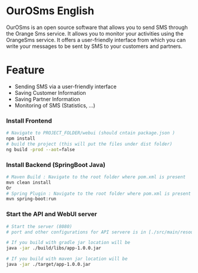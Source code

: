 # OurOSms English
OurOSms is an open source software that allows you to send SMS through the Orange Sms service. It allows you to monitor your activities using the OrangeSms service. It offers a user-friendly interface from which you can write your messages to be sent by SMS to your customers and partners.

# Feature

* Sending SMS via a user-friendly interface
* Saving Customer Information
* Saving Partner Information
* Monitoring of SMS (Statistics, ...)


### Install Frontend
```bash
# Navigate to PROJECT_FOLDER/webui (should cntain package.json )
npm install
# build the project (this will put the files under dist folder)
ng build -prod --aot=false
```

### Install Backend (SpringBoot Java)
```bash
# Maven Build : Navigate to the root folder where pom.xml is present 
mvn clean install
Or
# Spring Plugin : Navigate to the root folder where pom.xml is present 
mvn spring-boot:run
```

### Start the API and WebUI server
```bash
# Start the server (8080)
# port and other configurations for API servere is in [./src/main/resources/application.properties](/src/main/resources/application.properties) file

# If you build with gradle jar location will be 
java -jar ./build/libs/app-1.0.0.jar

# If you build with maven jar location will be 
java -jar ./target/app-1.0.0.jar
```
